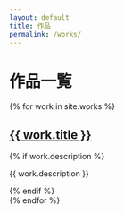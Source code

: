 ```yaml
---
layout: default
title: 作品
permalink: /works/
---
```


<h1>作品一覧</h1>

<div class="works-list">
  {% for work in site.works %}
    <article class="work-preview">
      <h2>
        <a href="{{ site.baseurl }}/works/{{ work.path | split: '/' | last | split: '.' | first }}">{{ work.title }}</a>
      </h2>
      {% if work.description %}
        <p>{{ work.description }}</p>
      {% endif %}
    </article>
  {% endfor %}
</div> 